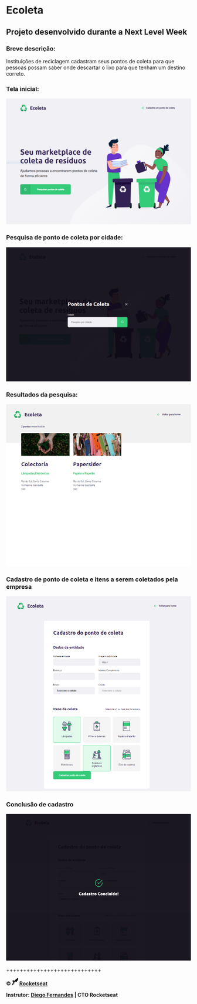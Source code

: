 # Ecoleta
## Projeto desenvolvido durante a Next Level Week

### Breve descrição:
Instituições de reciclagem cadastram seus pontos de coleta para que pessoas possam saber onde descartar o lixo para que tenham um destino correto.

### Tela inicial:
![Home Page](https://github.com/hochforce/NextLevelWeek/blob/master/home.png)

### Pesquisa de ponto de coleta por cidade:
![Modal Home](https://github.com/hochforce/NextLevelWeek/blob/master/modal.png)

### Resultados da pesquisa:
![Search Results](https://github.com/hochforce/NextLevelWeek/blob/master/search-results.PNG)

### Cadastro de ponto de coleta e itens a serem coletados pela empresa
![Cadastro](https://github.com/hochforce/NextLevelWeek/blob/master/cadastro.PNG)

### Conclusão de cadastro
![Modal cadastro](https://github.com/hochforce/NextLevelWeek/blob/master/modal-cadastro.PNG)


++++++++++++++++++++++++++++

**&copy; <img src="rocketseat.svg" alt="rocketseat" height="20"> [Rocketseat](https://rocketseat.com.br/)**

**Instrutor: [Diego Fernandes](https://github.com/diego3g) | CTO Rocketseat**

